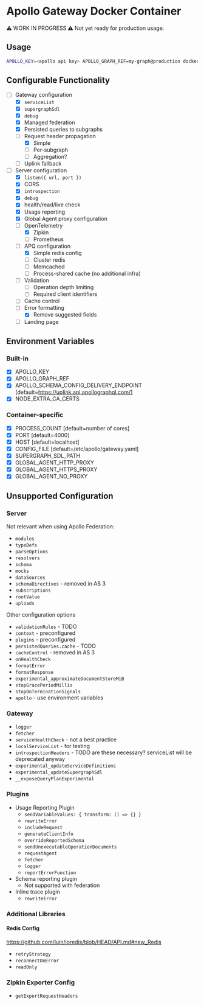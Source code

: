 # Apollo Gateway Docker Container

⚠️ WORK IN PROGRESS ⚠️ Not yet ready for production usage.

## Usage

```sh
APOLLO_KEY=<apollo api key> APOLLO_GRAPH_REF=my-graph@production docker run -d -p 4000:4000 ghcr.io/apollosolutions/gateway
```

## Configurable Functionality

- [ ] Gateway configuration
  - [x] `serviceList`
  - [x] `supergraphSdl`
  - [x] `debug`
  - [x] Managed federation
  - [x] Persisted queries to subgraphs
  - [ ] Request header propagation
    - [x] Simple
    - [ ] Per-subgraph
    - [ ] Aggregation?
  - [ ] Uplink fallback
- [ ] Server configuration
  - [x] `listen({ url, port })`
  - [x] CORS
  - [x] `introspection`
  - [x] `debug`
  - [x] health/read/live check
  - [x] Usage reporting
  - [x] Global Agent proxy configuration
  - [ ] OpenTelemetry
    - [x] Zipkin
    - [ ] Prometheus
  - [ ] APQ configuration
    - [x] Simple redis config
    - [ ] Cluster redis
    - [ ] Memcached
    - [ ] Process-shared cache (no additional infra)
  - [ ] Validation
    - [ ] Operation depth limiting
    - [ ] Required client identifiers
  - [ ] Cache control
  - [ ] Error formatting
    - [x] Remove suggested fields
  - [ ] Landing page

## Environment Variables

### Built-in

- [x] APOLLO_KEY
- [x] APOLLO_GRAPH_REF
- [x] APOLLO_SCHEMA_CONFIG_DELIVERY_ENDPOINT [default=https://uplink.api.apollographql.com/]
- [x] NODE_EXTRA_CA_CERTS

### Container-specific

- [x] PROCESS_COUNT [default=number of cores]
- [x] PORT [default=4000]
- [x] HOST [default=localhost]
- [x] CONFIG_FILE [default=/etc/apollo/gateway.yaml]
- [x] SUPERGRAPH_SDL_PATH
- [x] GLOBAL_AGENT_HTTP_PROXY
- [x] GLOBAL_AGENT_HTTPS_PROXY
- [x] GLOBAL_AGENT_NO_PROXY

## Unsupported Configuration

### Server

Not relevant when using Apollo Federation:

- `modules`
- `typeDefs`
- `parseOptions`
- `resolvers`
- `schema`
- `mocks`
- `dataSources`
- `schemaDirectives` - removed in AS 3
- `subscriptions`
- `rootValue`
- `uploads`

Other configuration options

- `validationRules` - TODO
- `context` - preconfigured
- `plugins` - preconfigured
- `persistedQueries.cache` - TODO
- `cacheControl` - removed in AS 3
- `onHealthCheck`
- `formatError`
- `formatResponse`
- `experimental_approximateDocumentStoreMiB`
- `stopGracePeriodMillis`
- `stopOnTerminationSignals`
- `apollo` - use environment variables

### Gateway

- `logger`
- `fetcher`
- `serviceHealthCheck` - not a best practice
- `localServiceList` - for testing
- `introspectionHeaders` - TODO are these necessary? serviceList will be deprecated anyway
- `experimental_updateServiceDefinitions`
- `experimental_updateSupergraphSdl`
- `__exposeQueryPlanExperimental`

### Plugins

- Usage Reporting Plugin
  - `sendVariableValues: { transform: () => {} }`
  - `rewriteError`
  - `includeRequest`
  - `generateClientInfo`
  - `overrideReportedSchema`
  - `sendUnexecutableOperationDocuments`
  - `requestAgent`
  - `fetcher`
  - `logger`
  - `reportErrorFunction`
- Schema reporting plugin
  - Not supported with federation
- Inline trace plugin
  - `rewriteError`

### Additional Libraries

#### Redis Config

https://github.com/luin/ioredis/blob/HEAD/API.md#new_Redis

- `retryStrategy`
- `reconnectOnError`
- `readOnly`

### Zipkin Exporter Config

- `getExportRequestHeaders`
